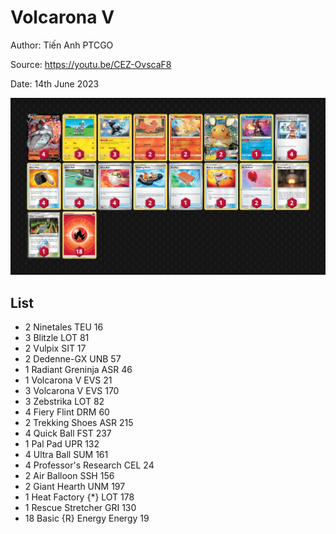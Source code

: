 # Volcarona V

Author: Tiến Anh PTCGO

Source: <https://youtu.be/CEZ-OvscaF8>

Date: 14th June 2023

![decklist](../../images/PAL/Volcarona%20V/3-%20Volcarona%20V.png)

## List

* 2 Ninetales TEU 16
* 3 Blitzle LOT 81
* 2 Vulpix SIT 17
* 2 Dedenne-GX UNB 57
* 1 Radiant Greninja ASR 46
* 1 Volcarona V EVS 21
* 3 Volcarona V EVS 170
* 3 Zebstrika LOT 82
* 4 Fiery Flint DRM 60
* 2 Trekking Shoes ASR 215
* 4 Quick Ball FST 237
* 1 Pal Pad UPR 132
* 4 Ultra Ball SUM 161
* 4 Professor's Research CEL 24
* 2 Air Balloon SSH 156
* 2 Giant Hearth UNM 197
* 1 Heat Factory {*} LOT 178
* 1 Rescue Stretcher GRI 130
* 18 Basic {R} Energy Energy 19
